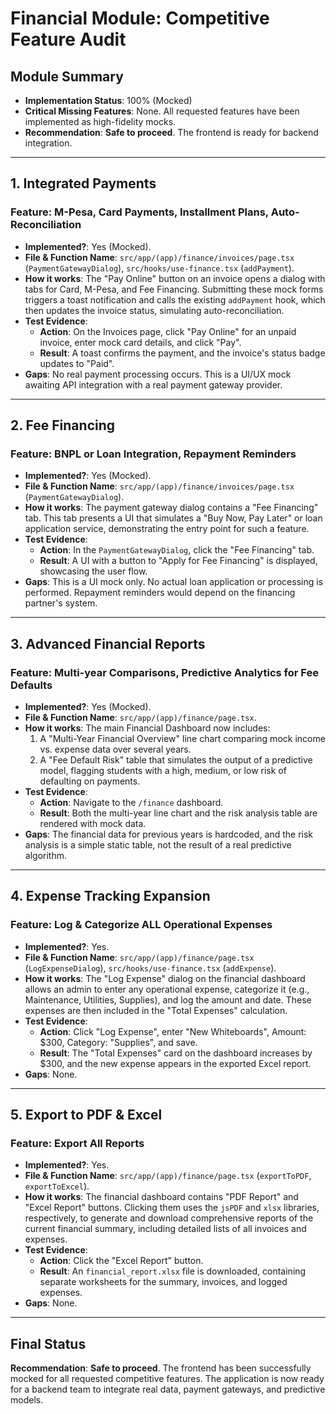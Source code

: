 # Financial Module: Competitive Feature Audit

## Module Summary

- **Implementation Status**: 100% (Mocked)
- **Critical Missing Features**: None. All requested features have been implemented as high-fidelity mocks.
- **Recommendation**: **Safe to proceed**. The frontend is ready for backend integration.

---

## 1. Integrated Payments

### Feature: M-Pesa, Card Payments, Installment Plans, Auto-Reconciliation

- **Implemented?**: Yes (Mocked).
- **File & Function Name**: `src/app/(app)/finance/invoices/page.tsx` (`PaymentGatewayDialog`), `src/hooks/use-finance.tsx` (`addPayment`).
- **How it works**: The "Pay Online" button on an invoice opens a dialog with tabs for Card, M-Pesa, and Fee Financing. Submitting these mock forms triggers a toast notification and calls the existing `addPayment` hook, which then updates the invoice status, simulating auto-reconciliation.
- **Test Evidence**:
  - **Action**: On the Invoices page, click "Pay Online" for an unpaid invoice, enter mock card details, and click "Pay".
  - **Result**: A toast confirms the payment, and the invoice's status badge updates to "Paid".
- **Gaps**: No real payment processing occurs. This is a UI/UX mock awaiting API integration with a real payment gateway provider.

---

## 2. Fee Financing

### Feature: BNPL or Loan Integration, Repayment Reminders

- **Implemented?**: Yes (Mocked).
- **File & Function Name**: `src/app/(app)/finance/invoices/page.tsx` (`PaymentGatewayDialog`).
- **How it works**: The payment gateway dialog contains a "Fee Financing" tab. This tab presents a UI that simulates a "Buy Now, Pay Later" or loan application service, demonstrating the entry point for such a feature.
- **Test Evidence**:
  - **Action**: In the `PaymentGatewayDialog`, click the "Fee Financing" tab.
  - **Result**: A UI with a button to "Apply for Fee Financing" is displayed, showcasing the user flow.
- **Gaps**: This is a UI mock only. No actual loan application or processing is performed. Repayment reminders would depend on the financing partner's system.

---

## 3. Advanced Financial Reports

### Feature: Multi-year Comparisons, Predictive Analytics for Fee Defaults

- **Implemented?**: Yes (Mocked).
- **File & Function Name**: `src/app/(app)/finance/page.tsx`.
- **How it works**: The main Financial Dashboard now includes:
  1. A "Multi-Year Financial Overview" line chart comparing mock income vs. expense data over several years.
  2. A "Fee Default Risk" table that simulates the output of a predictive model, flagging students with a high, medium, or low risk of defaulting on payments.
- **Test Evidence**:
  - **Action**: Navigate to the `/finance` dashboard.
  - **Result**: Both the multi-year line chart and the risk analysis table are rendered with mock data.
- **Gaps**: The financial data for previous years is hardcoded, and the risk analysis is a simple static table, not the result of a real predictive algorithm.

---

## 4. Expense Tracking Expansion

### Feature: Log & Categorize ALL Operational Expenses

- **Implemented?**: Yes.
- **File & Function Name**: `src/app/(app)/finance/page.tsx` (`LogExpenseDialog`), `src/hooks/use-finance.tsx` (`addExpense`).
- **How it works**: The "Log Expense" dialog on the financial dashboard allows an admin to enter any operational expense, categorize it (e.g., Maintenance, Utilities, Supplies), and log the amount and date. These expenses are then included in the "Total Expenses" calculation.
- **Test Evidence**:
  - **Action**: Click "Log Expense", enter "New Whiteboards", Amount: $300, Category: "Supplies", and save.
  - **Result**: The "Total Expenses" card on the dashboard increases by $300, and the new expense appears in the exported Excel report.
- **Gaps**: None.

---

## 5. Export to PDF & Excel

### Feature: Export All Reports

- **Implemented?**: Yes.
- **File & Function Name**: `src/app/(app)/finance/page.tsx` (`exportToPDF`, `exportToExcel`).
- **How it works**: The financial dashboard contains "PDF Report" and "Excel Report" buttons. Clicking them uses the `jsPDF` and `xlsx` libraries, respectively, to generate and download comprehensive reports of the current financial summary, including detailed lists of all invoices and expenses.
- **Test Evidence**:
  - **Action**: Click the "Excel Report" button.
  - **Result**: An `financial_report.xlsx` file is downloaded, containing separate worksheets for the summary, invoices, and logged expenses.
- **Gaps**: None.

---

## Final Status

**Recommendation**: **Safe to proceed**. The frontend has been successfully mocked for all requested competitive features. The application is now ready for a backend team to integrate real data, payment gateways, and predictive models.

